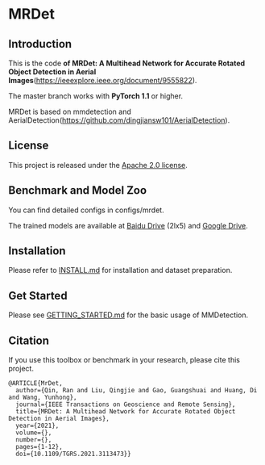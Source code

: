 
# MRDet

## Introduction

This is the code **of MRDet: A Multihead Network for Accurate Rotated Object Detection in Aerial Images**(https://ieeexplore.ieee.org/document/9555822).

The master branch works with **PyTorch 1.1** or higher.

MRDet is based on mmdetection and AerialDetection(https://github.com/dingjiansw101/AerialDetection). 


## License

This project is released under the [Apache 2.0 license](LICENSE).

## Benchmark and Model Zoo

You can find detailed configs in configs/mrdet.

The trained models are available at [Baidu Drive](https://pan.baidu.com/s/1_t7a8kCNQYCx8WsboZORKA) (2lx5) and [Google Drive](https://www.multcloud.com/share/4843a561-c378-44d3-9736-7798ed54e34f).

## Installation

Please refer to [INSTALL.md](docs/INSTALL.md) for installation and dataset preparation.


## Get Started

Please see [GETTING_STARTED.md](docs/GETTING_STARTED.md) for the basic usage of MMDetection.


## Citation

If you use this toolbox or benchmark in your research, please cite this project.

```
@ARTICLE{MrDet,
  author={Qin, Ran and Liu, Qingjie and Gao, Guangshuai and Huang, Di and Wang, Yunhong},
  journal={IEEE Transactions on Geoscience and Remote Sensing}, 
  title={MRDet: A Multihead Network for Accurate Rotated Object Detection in Aerial Images}, 
  year={2021},
  volume={},
  number={},
  pages={1-12},
  doi={10.1109/TGRS.2021.3113473}}
  
```


